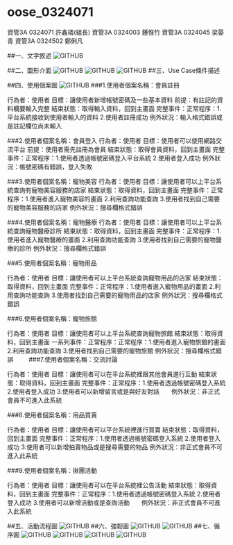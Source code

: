 # oose_0324071


資管3A  0324071  許鑫璘(組長)
資管3A  0324003  鍾惟竹
資管3A  0324045  梁晏青
資管3A  0324502  鄭俐凡

##一、文字敘述
![GITHUB](https://github.com/0324071/oose_0324071/blob/master/14876073_1759575354295525_733205621_o.jpg "git圖示")

##二、圖形介面
![GITHUB](https://github.com/0324071/oose_0324071/blob/master/%E5%9C%96%E5%BD%A2%E4%BB%8B%E9%9D%A21.jpg "git圖示")
![GITHUB](https://github.com/0324071/oose_0324071/blob/master/%E5%9C%96%E5%BD%A2%E4%BB%8B%E9%9D%A22.jpg "git圖示")
![GITHUB](https://github.com/0324071/oose_0324071/blob/master/%E5%9C%96%E5%BD%A2%E4%BB%8B%E9%9D%A23.jpg "git圖示")
##三、Use Case條件描述

##四、使用個案圖
![GITHUB](https://github.com/0324071/oose_0324071/blob/master/%E5%9C%96%E5%BD%A2%E4%BB%8B%E9%9D%A23.jpg "git圖示")
###1.使用者個案名稱：會員註冊

行為者：使用者
目標：讓使用者新增帳號密碼及一些基本資料 
前提：有註記的資料欄要輸入完整
結束狀態：取得輸入資料，回到主畫面
完整事件：正常程序：1.平台系統接收到使用者輸入的資料 2.使用者註冊成功 
         例外狀況：輸入格式錯誤或是註記欄位尚未輸入

###2.使用者個案名稱：會員登入
行為者：使用者 
目標：使用者可以使用網路交流平台
前提：使用者需先註冊為會員 
結束狀態：取得會員資料，回到主畫面 
完整事件：正常程序：1.使用者透過帳號密碼登入平台系統 2.使用者登入成功 
         例外狀況：帳號密碼有錯誤，登入失敗

###3.使用者個案名稱：寵物美容
行為者：使用者 
目標：讓使用者可以上平台系統查詢有寵物美容服務的店家 
結束狀態：取得資料，回到主畫面
完整事件：正常程序：1.使用者進入寵物美容的畫面 2.利用查詢功能查詢 3.使用者找到自己需要的寵物美容服務的店家
         例外狀況：搜尋欄格式錯誤

###4.使用者個案名稱：寵物醫療
行為者：使用者 
目標：讓使用者可以上平台系統查詢寵物醫療診所
結束狀態：取得資料，回到主畫面
完整事件：正常程序：1.使用者進入寵物醫療的畫面 2.利用查詢功能查詢 3.使用者找到自己需要的寵物醫療的診所
         例外狀況：搜尋欄格式錯誤

###5.使用者個案名稱：寵物用品

行為者：使用者 
目標：讓使用者可以上平台系統查詢寵物用品的店家
結束狀態：取得資料，回到主畫面
完整事件：正常程序：1.使用者進入寵物用品的畫面 2.利用查詢功能查詢 3.使用者找到自己需要的寵物用品的店家
         例外狀況：搜尋欄格式錯誤

###6.使用者個案名稱：寵物旅館

行為者：使用者 
目標：讓使用者可以上平台系統查詢寵物旅館
結束狀態：取得資料，回到主畫面
一系列事件：正常程序：正常程序：1.使用者進入寵物旅館的畫面 2.利用查詢功能查詢 3.使用者找到自己需要的寵物旅館
         例外狀況：搜尋欄格式錯誤
         
###7.使用者個案名稱：交流討論

行為者：使用者 
目標：讓使用者可以在平台系統裡跟其他會員進行互動
結束狀態：取得資料，回到主畫面
完整事件：正常程序：1.使用者透過帳號密碼登入系統 2.使用者登入成功 3.使用者可以新增留言或是與好友對話
         例外狀況：非正式會員不可進入此系統

###8.使用者個案名稱：用品買賣

行為者：使用者 
目標：讓使用者可以平台系統裡進行買賣 
結束狀態：取得資料，回到主畫面 
完整事件：正常程序：1.使用者透過帳號密碼登入系統 2.使用者登入成功 3.使用者可以新增拍賣物品或是搜尋需要的物品
         例外狀況：非正式會員不可進入此系統

###9.使用者個案名稱：揪團活動

行為者：使用者 
目標：讓使用者可以在平台系統裡公告活動
結束狀態：取得資料，回到主畫面 
完整事件：正常程序：1.使用者透過帳號密碼登入系統 2.使用者登入成功 3.使用者可以新增活動或是查詢活動
         例外狀況：非正式會員不可進入此系統

##五、活動流程圖
![GITHUB](https://github.com/0324071/oose_0324071/blob/master/%E6%B4%BB%E5%8B%95%E6%B5%81%E7%A8%8B%E5%9C%96.jpg "git圖示")
##六、強韌圖
![GITHUB](https://github.com/0324071/oose_0324071/blob/master/%E5%BC%B7%E9%9F%8C%E5%9C%96.jpg "git圖示")
![GITHUB](https://github.com/0324071/oose_0324071/blob/master/%E5%BC%B7%E9%9F%8C%E5%9C%96%E5%88%86%E6%9E%90.jpg "git圖示")
##七、循序圖
![GITHUB](https://github.com/0324071/oose_0324071/blob/master/%E5%BE%AA%E5%BA%8F1.jpg "git圖示")
![GITHUB](https://github.com/0324071/oose_0324071/blob/master/%E5%BE%AA%E5%BA%8F2.jpg "git圖示")
![GITHUB](https://github.com/0324071/oose_0324071/blob/master/%E5%BE%AA%E5%BA%8F3.jpg "git圖示")
![GITHUB](https://github.com/0324071/oose_0324071/blob/master/%E5%BE%AA%E5%BA%8F4.jpg "git圖示")

